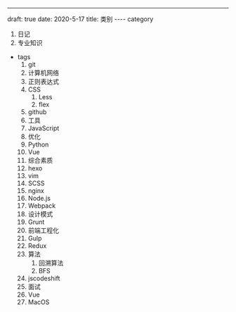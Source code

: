 ---
draft: true
date: 2020-5-17
title: 类别
---- category

  1. 日记
  2. 专业知识

- tags
  1. git
  2. 计算机网络
  3. 正则表达式
  4. CSS
     1. Less
     2. flex
  5. github
  6. 工具
  7. JavaScript
  8. 优化
  9.  Python
  10. Vue
  11. 综合素质
  12. hexo
  13. vim
  14. SCSS
  15. nginx
  16. Node.js
  17. Webpack
  18. 设计模式
  19. Grunt
  20. 前端工程化
  21. Gulp
  22. Redux
  23. 算法
      1.  回溯算法
      2.  BFS
  24. jscodeshift
  25. 面试
  26. Vue
  27. MacOS

